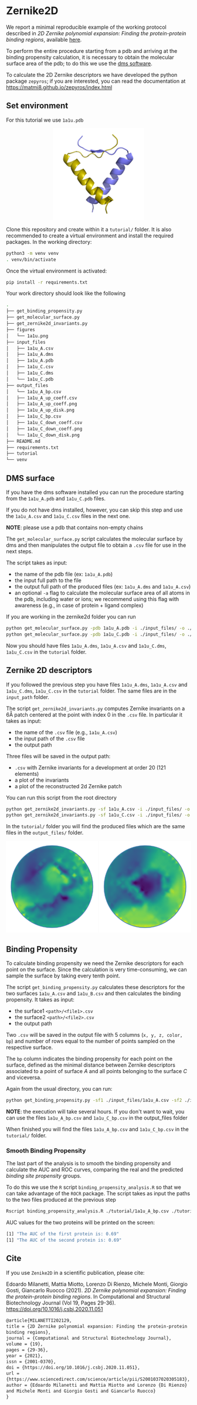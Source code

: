 # Zernike2D

We report a minimal reproducible example of the working protocol described in _2D Zernike polynomial expansion: Finding the protein-protein binding regions_, available <a href="https://www.sciencedirect.com/science/article/pii/S2001037020305183">here</a>.

To perform the entire procedure starting from a pdb and arriving at the binding propensity calculation, it is necessary to obtain the molecular surface area of the pdb; to do this we use the <a href="https://www.cgl.ucsf.edu/Overview/software.html#dms">dms software</a>.

To calculate the 2D Zernike descriptors we have developed the python package `zepyros`; if you are interested, you can read the documentation at <a href="https://matmi8.github.io/zepyros/index.html">https://matmi8.github.io/zepyros/index.html</a>


## Set environment
For this tutorial we use `1a1u.pdb`
<p align="center">
    <img src="figures/1a1u.png" width="250" height="250">
</p>

Clone this repository and create within it a `tutorial/` folder. 
It is also recommended to create a virtual environment and install the required packages. In the working directory:
```bash
python3 -m venv venv
. venv/bin/activate
```

Once the virtual environment is activated:
```bash
pip install -r requirements.txt
```

Your work directory should look like the following
```bash
.
├── get_binding_propensity.py
├── get_molecular_surface.py
├── get_zernike2d_invariants.py
├── figures
│   └── 1a1u.png
├── input_files
│   ├── 1a1u_A.csv
│   ├── 1a1u_A.dms
│   ├── 1a1u_A.pdb
│   ├── 1a1u_C.csv
│   ├── 1a1u_C.dms
│   └── 1a1u_C.pdb
├── output_files
│   └── 1a1u_A_bp.csv
│   ├── 1a1u_A_up_coeff.csv
│   ├── 1a1u_A_up_coeff.png
│   ├── 1a1u_A_up_disk.png
│   ├── 1a1u_C_bp.csv 
│   ├── 1a1u_C_down_coeff.csv
│   ├── 1a1u_C_down_coeff.png
│   └── 1a1u_C_down_disk.png
├── README.md
├── requirements.txt
├── tutorial
└── venv
```

## DMS surface
If you have the dms software installed you can run the procedure starting from the `1a1u_A.pdb` and `1a1u_C.pdb` files. 

If you do not have dms installed, however, you can skip this step and use the `1a1u_A.csv` and `1a1u_C.csv` files in the next one.

**NOTE**: please use a pdb that contains non-empty chains

The `get_molecular_surface.py` script calculates the molecular surface by dms and then manipulates the output file to obtain a `.csv` file for use in the next steps.

The script takes as input:
- the name of the pdb file (ex: `1a1u_A.pdb`)
- the input full path to the file
- the output full path of the produced files (ex: `1a1u_A.dms` and `1a1u_A.csv`)
- an optional `-a` flag to calculate the molecular surface area of all atoms in the pdb, including water or ions; we recommend using this flag with awareness (e.g., in case of protein + ligand complex)

If you are working in the zernike2d folder you can run

```bash
python get_molecular_surface.py -pdb 1a1u_A.pdb -i ./input_files/ -o ./tutorial/
python get_molecular_surface.py -pdb 1a1u_C.pdb -i ./input_files/ -o ./tutorial/
```

Now you should have files `1a1u_A.dms`, `1a1u_A.csv` and `1a1u_C.dms`, `1a1u_C.csv` in the `tutorial` folder.


## Zernike 2D descriptors
If you followed the previous step you have files `1a1u_A.dms`, `1a1u_A.csv` and `1a1u_C.dms`, `1a1u_C.csv` in the `tutorial` folder. The same files are in the `input_path` folder.

The script `get_zernike2d_invariants.py` computes Zernike invariants on a 6Å patch centered at the point with index 0 in the `.csv` file. In particular it takes as input:
- the name of the `.csv` file (e.g., `1a1u_A.csv`)
- the input path of the `.csv` file
- the output path

Three files will be saved in the output path:
- `.csv` with Zernike invariants for a development at order 20 (121 elements)
- a plot of the invariants
- a plot of the reconstructed 2d Zernike patch

You can run this script from the root directory
```bash
python get_zernike2d_invariants.py -sf 1a1u_A.csv -i ./input_files/ -o ./tutorial/ -v 1
python get_zernike2d_invariants.py -sf 1a1u_C.csv -i ./input_files/ -o ./tutorial/ -v -1
```

In the `tutorial/` folder you will find the produced files which are the same files in the `output_files/` folder.

<p align="center">
  <img src="output_files/1a1u_A_up_disk.png" width="250" />
  <img src="output_files/1a1u_C_down_disk.png" width="250" /> 
</p>


## Binding Propensity
To calculate binding propensity we need the Zernike descriptors for each point on the surface. Since the calculation is very time-consuming, we can sample the surface by taking every tenth point.

The script `get_binding_propensity.py` calculates these descriptors for the two surfaces `1a1u_A.csv` and `1a1u_B.csv` and then calculates the binding propensity. It takes as input:
- the surface1 `<path>/<file1>.csv`
- the surface2 `<path>/<file2>.csv`
- the output path

Two `.csv` will be saved in the output file with 5 columns (`x, y, z, color, bp`) and number of rows equal to the number of points sampled on the respective surface.

The `bp` column indicates the binding propensity for each point on the surface, defined as the minimal distance between Zernike descriptors associated to a point of surface _A_ and all points belonging to the surface _C_ and viceversa.

Again from the usual directory, you can run:
```bash
python get_binding_propensity.py -sf1 ./input_files/1a1u_A.csv -sf2 ./input_files/1a1u_C.csv -o ./tutorial/
```

**NOTE**: the execution will take several hours. If you don't want to wait, you can use the files `1a1u_A_bp.csv` and `1a1u_C_bp.csv` in the output_files folder

When finished you will find the files `1a1u_A_bp.csv` and `1a1u_C_bp.csv` in the `tutorial/` folder.


### Smooth Binding Propensity
The last part of the analysis is to smooth the binding propensity and calculate the AUC and ROC curves, comparing the real and the predicted _binding site propensity_ groups.

To do this we use the `R` script `binding_propensity_analysis.R` so that we can take advantage of the `ROCR` package. The script takes as input the paths to the two files produced at the previous step

```bash
Rscript binding_propensity_analysis.R ./tutorial/1a1u_A_bp.csv ./tutorial/1a1u_C_bp.csv
```
AUC values for the two proteins will be printed on the screen:
```bash
[1] "The AUC of the first protein is: 0.69"
[1] "The AUC of the second protein is: 0.69"
```

## Cite
If you use `Zenike2D` in a scientific publication, please cite:

Edoardo Milanetti, Mattia Miotto, Lorenzo Di Rienzo, Michele Monti, Giorgio Gosti, Giancarlo Ruocco (2021). _2D Zernike polynomial expansion: Finding the protein-protein binding regions_. In
Computational and Structural Biotechnology Journal (Vol 19, Pages 29-36).\
https://doi.org/10.1016/j.csbj.2020.11.051

```
@article{MILANETTI202129,
title = {2D Zernike polynomial expansion: Finding the protein-protein binding regions},
journal = {Computational and Structural Biotechnology Journal},
volume = {19},
pages = {29-36},
year = {2021},
issn = {2001-0370},
doi = {https://doi.org/10.1016/j.csbj.2020.11.051},
url = {https://www.sciencedirect.com/science/article/pii/S2001037020305183},
author = {Edoardo Milanetti and Mattia Miotto and Lorenzo {Di Rienzo} and Michele Monti and Giorgio Gosti and Giancarlo Ruocco}
}
```